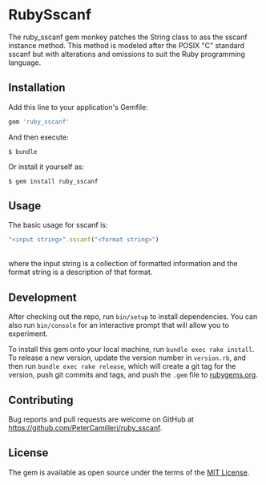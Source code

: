 # RubySscanf

The ruby_sscanf gem monkey patches the String class to ass the sscanf instance
method. This method is modeled after the POSIX "C" standard sscanf but with
alterations and omissions to suit the Ruby programming language.

## Installation

Add this line to your application's Gemfile:

```ruby
gem 'ruby_sscanf'
```

And then execute:

    $ bundle

Or install it yourself as:

    $ gem install ruby_sscanf

## Usage

The basic usage for sscanf is:

```ruby
"<input string>".sscanf("<format string>")
```

<br>where the input string is a collection of formatted information and the
format string is a description of that format.

## Development

After checking out the repo, run `bin/setup` to install dependencies. You can
also run `bin/console` for an interactive prompt that will allow you to
experiment.

To install this gem onto your local machine, run `bundle exec rake install`.
To release a new version, update the version number in `version.rb`, and then
run `bundle exec rake release`, which will create a git tag for the version,
push git commits and tags, and push the `.gem` file to
[rubygems.org](https://rubygems.org).

## Contributing

Bug reports and pull requests are welcome on GitHub at
https://github.com/PeterCamilleri/ruby_sscanf.


## License

The gem is available as open source under the terms of the
[MIT License](http://opensource.org/licenses/MIT).

